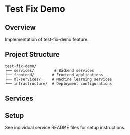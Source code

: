 # Test Fix Demo

## Overview
Implementation of test-fix-demo feature.

## Project Structure
```
test-fix-demo/
├── services/         # Backend services
├── frontend/        # Frontend applications  
├── ml-services/     # Machine learning services
└── infrastructure/  # Deployment configurations
```

## Services


## Setup
See individual service README files for setup instructions.
